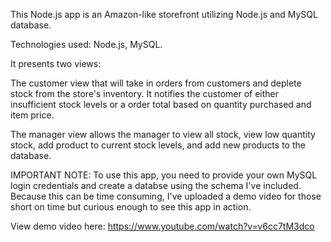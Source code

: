 This Node.js app is an Amazon-like storefront utilizing Node.js and MySQL database. 

Technologies used: Node.js, MySQL.

It presents two views:

The customer view that will take in orders from customers and deplete stock from the store's inventory. It notifies the customer of either insufficient stock levels or a order total based on quantity purchased and item price.

The manager view allows the manager to view all stock, view low quantity stock, add product to current stock levels, and add new products to the database.

IMPORTANT NOTE: To use this app, you need to provide your own MySQL login credentials and create a databse using the schema I've included. Because this can be time consuming, I've uploaded a demo video for those short on time but curious enough to see this app in action.

View demo video here: https://www.youtube.com/watch?v=v6cc7tM3dco
